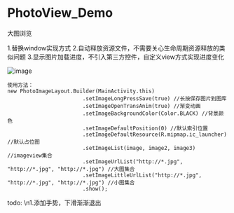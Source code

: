 # PhotoView_Demo
大图浏览

1.替换window实现方式
2.自动释放资源文件，不需要关心生命周期资源释放的类似问题
3.显示图片加载进度，不引入第三方控件，自定义view方式实现进度变化

![image](https://github.com/kaluzh/PhotoView_Demo/blob/master/Screenrecorder-2017-11-05.gif ) 


```
使用方法：
new PhotoImageLayout.Builder(MainActivity.this)
                        .setImageLongPressSave(true) //长按保存图片到图库
                        .setImageOpenTransAnim(true) //渐变动画
                        .setImageBackgroundColor(Color.BLACK) //背景颜色
                        .setImageDefaultPosition(0) //默认索引位置
                        .setImageDefaultResource(R.mipmap.ic_launcher)  //默认占位图
                        .setImageList(image, image2, image3) //imageview集合
                        .setImageUrlList("http://*.jpg", "http://*.jpg", "http://*.jpg") //大图集合
                        .setImageLittleUrlList("http://*.jpg", "http://*.jpg", "http://*.jpg") //小图集合
                        .show();
```

todo:
\n1.添加手势，下滑渐渐退出
